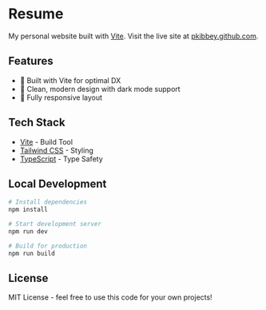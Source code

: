 # Resume


My personal website built with [Vite](https://vitejs.dev).
Visit the live site at [pkibbey.github.com](https://pkibbey.github.com).

## Features

- 🚀 Built with Vite for optimal DX
- 🎨 Clean, modern design with dark mode support
- 📱 Fully responsive layout

## Tech Stack

- [Vite](https://vitejs.dev) - Build Tool
- [Tailwind CSS](https://tailwindcss.com) - Styling
- [TypeScript](https://www.typescriptlang.org) - Type Safety

## Local Development

```bash
# Install dependencies
npm install

# Start development server
npm run dev

# Build for production
npm run build
```

## License

MIT License - feel free to use this code for your own projects!
